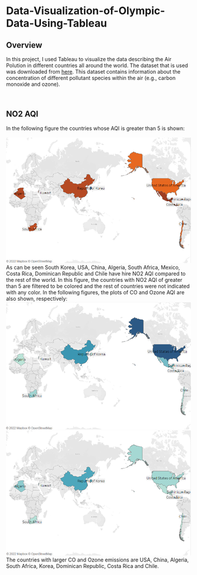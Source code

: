 # Data-Visualization-of-Olympic-Data-Using-Tableau
<h2>Overview</h2>
<p> In this project, I used Tableau to visualize the data describing the Air Polution in different countries all around the world. The dataset that is used was downloaded from <a href='https://www.kaggle.com/datasets/hasibalmuzdadid/global-air-pollution-dataset'> here</a>. This dataset contains information about the concentration of different pollutant species within the air (e.g., carbon monoxide and ozone). </p><br>
<h2>NO2 AQI</h2>
<p> In the following figure the countries whose AQI is greater than 5 is shown:<br><br>
<img src='https://github.com/kaveh7293/Data-Visualization-of-Olympic-Data-Using-Tableau/blob/main/NO2_index_greater_than5.png'><br>
As can be seen South Korea, USA, China, Algeria, South Africa, Mexico, Costa Rica, Dominican Republic and Chile have hire NO2 AQI compared to the rest of the world. In this figure, the countries with NO2 AQI of greater than 5 are filtered to be colored and the rest of countries were not indicated with any color. In the following figures, the plots of CO and Ozone AQI are also shown, respectively:<br>
<img src='https://github.com/kaveh7293/Data-Visualization-of-Olympic-Data-Using-Tableau/blob/main/CO_index_greater_than5.png'><br>
<img src='https://github.com/kaveh7293/Data-Visualization-of-Olympic-Data-Using-Tableau/blob/main/Ozone.png'><br>
The countries with larger CO and Ozone emissions are USA, China, Algeria, South Africa, Korea, Dominican Republic, Costa Rica and Chile.

</p>

